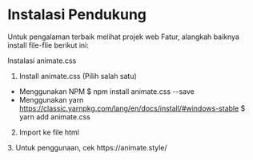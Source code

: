 # Instalasi Pendukung

Untuk pengalaman terbaik melihat projek web Fatur, alangkah baiknya install file-flie berikut ini:

Instalasi animate.css
1. Install animate.css (Pilih salah satu)
  - Menggunakan NPM
    $ npm install animate.css --save
  - Menggunakan yarn
    https://classic.yarnpkg.com/lang/en/docs/install/#windows-stable
    $ yarn add animate.css
2. Import ke file html
  <!--<head>
    <link
      rel="stylesheet"
      href="https://cdnjs.cloudflare.com/ajax/libs/animate.css/4.1.1/animate.min.css"
    />-->
  </head>
3. Untuk penggunaan, cek https://animate.style/
